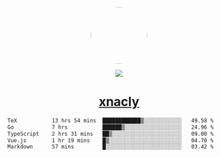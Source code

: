 <p align="center">
  <img style="border-radius: 100px" width="128" height="128" src="https://avatars.githubusercontent.com/u/47723417?v=4"/>
</p>
<p align="center">
  <img src="https://komarev.com/ghpvc/?username=xnacly&&style=flat-square"/>
</p>

<h1 align="center"><a href="https://xnacly.me"> xnacly</a> </h1>

<!--START_SECTION:waka-->

```txt
TeX           13 hrs 54 mins  ████████████▒░░░░░░░░░░░░   49.58 %
Go            7 hrs           ██████▒░░░░░░░░░░░░░░░░░░   24.96 %
TypeScript    2 hrs 31 mins   ██▒░░░░░░░░░░░░░░░░░░░░░░   09.00 %
Vue.js        1 hr 19 mins    █▒░░░░░░░░░░░░░░░░░░░░░░░   04.70 %
Markdown      57 mins         █░░░░░░░░░░░░░░░░░░░░░░░░   03.42 %
```

<!--END_SECTION:waka-->
